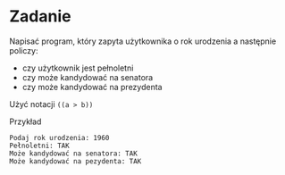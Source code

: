 # Zadanie

Napisać program, który zapyta użytkownika o rok urodzenia a następnie policzy:
- czy użytkownik jest pełnoletni
- czy może kandydować na senatora
- czy może kandydować na prezydenta

Użyć notacji `((a > b))`

Przykład
```
Podaj rok urodzenia: 1960
Pełnoletni: TAK
Może kandydować na senatora: TAK
Może kandydować na pezydenta: TAK
```
